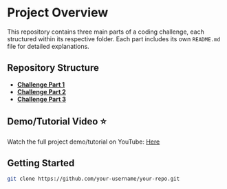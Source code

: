 # Project Overview

This repository contains three main parts of a coding challenge, each structured within its respective folder. Each part includes its own `README.md` file for detailed explanations.

## Repository Structure

- **[Challenge Part 1](Challenge%20Part%201/readme.md)**
- **[Challenge Part 2](Challenge%20Part%202/readme.md)**
- **[Challenge Part 3](Challenge%20Part%203/readme.md)**

## Demo/Tutorial Video ⭐

Watch the full project demo/tutorial on YouTube: [Here](https://youtu.be/xsW-RDDcL5w)


## Getting Started

   ```bash
   git clone https://github.com/your-username/your-repo.git
